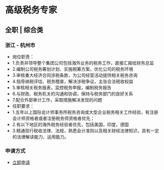 
# 高级税务专家
## 全职  |  综合类
### 浙江 - 杭州市

- 岗位职责：
- 1.负责并领导整个集团公司包括海外业务的税务工作，直接汇报给财务总监
- 2.编制公司税务筹划计划、实施税筹方案，优化公司的税务环境
- 3.审核重大经济合同涉税条款，为公司经营活动提供相关税务咨询
- 4.指导纳税评估、税务稽查，解决涉税争议，主张合法税收权益
- 5.审核相关税务报表，监控税务申报，编制税务报告
- 6.与财政、税务机关的沟通和协调，保持与税务部门的良好关系
- 7.配合外部审计工作，采取措施解决发现的问题
- 任职要求：
- 1.五年以上国际会计师事务所税务咨询或大型企业税务相关工作经验，有注册会计师资格者或者注册税务师资格者优先；
- 2.有以下地区的海外税务经验者优先，包括美国，印度，德国
- 3.精通现行税收法律、法规，熟悉会计准则以及相关财经法律知识，具有一定的法律解读能力、运用能力。
### 申请方式
- <a href="mailto:hr@tuya.com?subject=求职简历-高级税务专家-来自GitHub">立即申请</a>